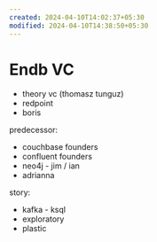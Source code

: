 ```yaml
---
created: 2024-04-10T14:02:37+05:30
modified: 2024-04-10T14:38:50+05:30
---
```


# Endb VC

- theory vc (thomasz tunguz)
- redpoint
- boris

predecessor:
- couchbase founders
- confluent founders
- neo4j - jim / ian
- adrianna 

story:
- kafka - ksql 
- exploratory 
- plastic
